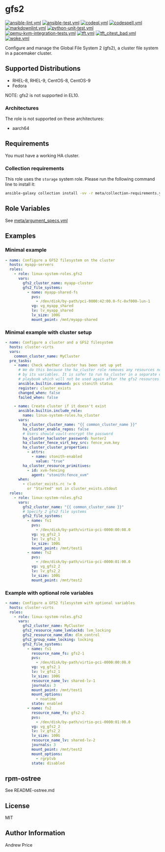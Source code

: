 # gfs2

[![ansible-lint.yml](https://github.com/linux-system-roles/gfs2/actions/workflows/ansible-lint.yml/badge.svg)](https://github.com/linux-system-roles/gfs2/actions/workflows/ansible-lint.yml) [![ansible-test.yml](https://github.com/linux-system-roles/gfs2/actions/workflows/ansible-test.yml/badge.svg)](https://github.com/linux-system-roles/gfs2/actions/workflows/ansible-test.yml) [![codeql.yml](https://github.com/linux-system-roles/gfs2/actions/workflows/codeql.yml/badge.svg)](https://github.com/linux-system-roles/gfs2/actions/workflows/codeql.yml) [![codespell.yml](https://github.com/linux-system-roles/gfs2/actions/workflows/codespell.yml/badge.svg)](https://github.com/linux-system-roles/gfs2/actions/workflows/codespell.yml) [![markdownlint.yml](https://github.com/linux-system-roles/gfs2/actions/workflows/markdownlint.yml/badge.svg)](https://github.com/linux-system-roles/gfs2/actions/workflows/markdownlint.yml) [![python-unit-test.yml](https://github.com/linux-system-roles/gfs2/actions/workflows/python-unit-test.yml/badge.svg)](https://github.com/linux-system-roles/gfs2/actions/workflows/python-unit-test.yml) [![qemu-kvm-integration-tests.yml](https://github.com/linux-system-roles/gfs2/actions/workflows/qemu-kvm-integration-tests.yml/badge.svg)](https://github.com/linux-system-roles/gfs2/actions/workflows/qemu-kvm-integration-tests.yml) [![tft.yml](https://github.com/linux-system-roles/gfs2/actions/workflows/tft.yml/badge.svg)](https://github.com/linux-system-roles/gfs2/actions/workflows/tft.yml) [![tft_citest_bad.yml](https://github.com/linux-system-roles/gfs2/actions/workflows/tft_citest_bad.yml/badge.svg)](https://github.com/linux-system-roles/gfs2/actions/workflows/tft_citest_bad.yml) [![woke.yml](https://github.com/linux-system-roles/gfs2/actions/workflows/woke.yml/badge.svg)](https://github.com/linux-system-roles/gfs2/actions/workflows/woke.yml)

Configure and manage the Global File System 2 (gfs2), a cluster file system in a pacemaker cluster.

## Supported Distributions

* RHEL-8, RHEL-9, CentOS-8, CentOS-9
* Fedora

NOTE: gfs2 is not supported in EL10.

### Architectures

The role is not supported on these architectures:

* aarch64

## Requirements

You must have a working HA cluster.

### Collection requirements

This role uses the `storage` system role.  Please run the following command line
to install it:

```bash
ansible-galaxy collection install -vv -r meta/collection-requirements.yml
```

## Role Variables

See [meta/argument_specs.yml](meta/argument_specs.yml)

## Examples

### Minimal example

```yaml
- name: Configure a GFS2 filesystem on the cluster
  hosts: myapp-servers
  roles:
    - role: linux-system-roles.gfs2
      vars:
        gfs2_cluster_name: myapp-cluster
        gfs2_file_systems:
          - name: myapp-shared-fs
            pvs:
              - /dev/disk/by-path/pci-0000:42:00.0-fc-0xf000-lun-1
            vg: vg_myapp_shared
            lv: lv_myapp_shared
            lv_size: 100G
            mount_point: /mnt/myapp-shared
```

### Minimal example with cluster setup

```yaml
- name: Configure a cluster and a GFS2 filesystem
  hosts: cluster-virts
  vars:
    common_cluster_name: MyCluster
  pre_tasks:
    - name: Check whether cluster has been set up yet
      # We do this because the ha_cluster role removes any resources not specified
      # by its variables. It is safer to run ha_cluster in a separate one-off
      # playbook which will not be used again after the gfs2 resources are created.
      ansible.builtin.command: pcs stonith status
      register: cluster_exists
      changed_when: false
      failed_when: false

    - name: Create cluster if it doesn't exist
      ansible.builtin.include_role:
        name: linux-system-roles.ha_cluster
      vars:
        ha_cluster_cluster_name: "{{ common_cluster_name }}"
        ha_cluster_enable_repos: false
        # Users should vault-encrypt the password
        ha_cluster_hacluster_password: hunter2
        ha_cluster_fence_virt_key_src: fence_xvm.key
        ha_cluster_cluster_properties:
          - attrs:
            - name: stonith-enabled
              value: "true"
        ha_cluster_resource_primitives:
          - id: xvm-fencing
            agent: "stonith:fence_xvm"
      when:
        - cluster_exists.rc != 0
          or "Started" not in cluster_exists.stdout
  roles:
    - role: linux-system-roles.gfs2
      vars:
        gfs2_cluster_name: "{{ common_cluster_name }}"
        # Specify 2 gfs2 file systems
        gfs2_file_systems:
          - name: fs1
            pvs:
              - /dev/disk/by-path/virtio-pci-0000:00:08.0
            vg: vg_gfs2_1
            lv: lv_gfs2_1
            lv_size: 100G
            mount_point: /mnt/test1
          - name: fs2
            pvs:
              - /dev/disk/by-path/virtio-pci-0000:01:00.0
            vg: vg_gfs2_2
            lv: lv_gfs2_2
            lv_size: 100G
            mount_point: /mnt/test2
```

### Example with optional role variables

```yaml
- name: Configure a GFS2 filesystem with optional variables
  hosts: cluster-virts
  roles:
    - role: linux-system-roles.gfs2
      vars:
        gfs2_cluster_name: MyCluster
        gfs2_resource_name_lvmlockd: lvm_locking
        gfs2_resource_name_dlm: dlm_control
        gfs2_group_name_locking: locking
        gfs2_file_systems:
          - name: fs1
            resource_name_fs: gfs2-1
            pvs:
              - /dev/disk/by-path/virtio-pci-0000:00:08.0
            vg: vg_gfs2_1
            lv: lv_gfs2_1
            lv_size: 100G
            resource_name_lv: shared-lv-1
            journals: 3
            mount_point: /mnt/test1
            mount_options:
              - noatime
            state: enabled
          - name: fs2
            resource_name_fs: gfs2-2
            pvs:
              - /dev/disk/by-path/virtio-pci-0000:01:00.0
            vg: vg_gfs2_2
            lv: lv_gfs2_2
            lv_size: 100G
            resource_name_lv: shared-lv-2
            journals: 3
            mount_point: /mnt/test2
            mount_options:
              - rgrplvb
            state: disabled
```

## rpm-ostree

See README-ostree.md

## License

MIT

## Author Information

Andrew Price
